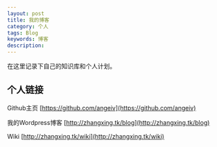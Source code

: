 ```yaml
---
layout: post
title: 我的博客
category: 个人
tags: Blog
keywords: 博客
description: 
---
```


在这里记录下自己的知识库和个人计划。

## 个人链接

Github主页 [https://github.com/angeiv](https://github.com/angeiv)

我的Wordpress博客 [http://zhangxing.tk/blog](http://zhangxing.tk/blog)

Wiki [http://zhangxing.tk/wiki](http://zhangxing.tk/wiki)